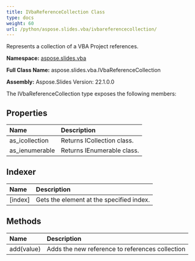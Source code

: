 ```yaml
---
title: IVbaReferenceCollection Class
type: docs
weight: 60
url: /python/aspose.slides.vba/ivbareferencecollection/
---
```


Represents a collection of a VBA Project references.

**Namespace:** [aspose.slides.vba](/python/aspose.slides.vba/)

**Full Class Name:** aspose.slides.vba.IVbaReferenceCollection

**Assembly:**  Aspose.Slides Version: 22.1.0.0

The IVbaReferenceCollection type exposes the following members:
## **Properties**
|**Name**|**Description**|
| :- | :- |
|as_icollection|Returns ICollection class.|
|as_ienumerable|Returns IEnumerable class.|
## **Indexer**
|**Name**|**Description**|
| :- | :- |
|[index]|Gets the element at the specified index.|
## **Methods**
|**Name**|**Description**|
| :- | :- |
|add(value)|Adds the new reference to references collection|
